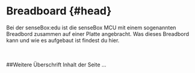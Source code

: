 # Breadboard {#head}

<div class="description">
	Bei der senseBox:edu ist die senseBox MCU mit einem sogenannten Breadbord zusammen auf einer Platte angebracht. 
	Was dieses Breadbord kann und wie es aufgebaut ist findest du hier.
</div>
<div class="line">
    <br>
    <br>
</div>

##Weitere Überschrift
Inhalt 
der 
Seite
...